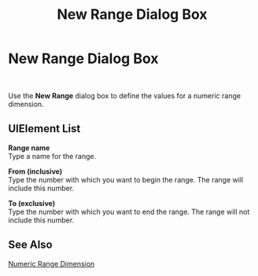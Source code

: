 ﻿---
title: New Range Dialog Box
TOCTitle: New Range Dialog Box
ms:assetid: 787ee9d1-1a5a-4763-a8f0-f982b6943eff
ms:mtpsurl: https://msdn.microsoft.com/en-us/library/Aa560909(v=BTS.80)
ms:contentKeyID: 51529060
ms.date: 08/30/2017
mtps_version: v=BTS.80
f1_keywords:
- bts06.bam.workbook.newrange
---

# New Range Dialog Box

 

Use the **New Range** dialog box to define the values for a numeric range dimension.

## UIElement List

**Range name**  
Type a name for the range.

**From (inclusive)**  
Type the number with which you want to begin the range. The range will include this number.

**To (exclusive)**  
Type the number with which you want to end the range. The range will not include this number.

## See Also

[Numeric Range Dimension](https://msdn.microsoft.com/library/aa577942\(v=bts.80\))

